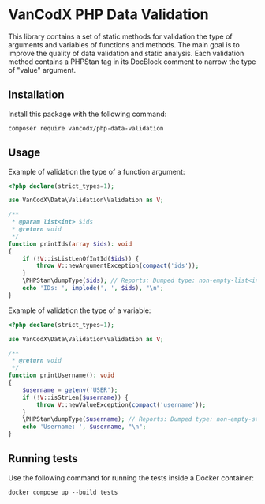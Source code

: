 VanCodX PHP Data Validation
===========================

This library contains a set of static methods for validation the type of arguments and variables of functions and
methods. The main goal is to improve the quality of data validation and static analysis. Each validation method contains
a PHPStan tag in its DocBlock comment to narrow the type of "value" argument.

Installation
------------

Install this package with the following command:

```
composer require vancodx/php-data-validation
```

Usage
-----

Example of validation the type of a function argument:

```php
<?php declare(strict_types=1);

use VanCodX\Data\Validation\Validation as V;

/**
 * @param list<int> $ids
 * @return void
 */
function printIds(array $ids): void
{
    if (!V::isListLenOfIntId($ids)) {
        throw V::newArgumentException(compact('ids'));
    }
    \PHPStan\dumpType($ids); // Reports: Dumped type: non-empty-list<int<1, max>>
    echo 'IDs: ', implode(', ', $ids), "\n";
}
```

Example of validation the type of a variable:

```php
<?php declare(strict_types=1);

use VanCodX\Data\Validation\Validation as V;

/**
 * @return void
 */
function printUsername(): void
{
    $username = getenv('USER');
    if (!V::isStrLen($username)) {
        throw V::newValueException(compact('username'));
    }
    \PHPStan\dumpType($username); // Reports: Dumped type: non-empty-string
    echo 'Username: ', $username, "\n";
}
```

Running tests
-------------

Use the following command for running the tests inside a Docker container:

```
docker compose up --build tests
```
